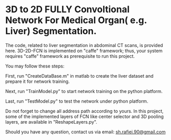 # 3D to 2D FULLY Convoltional Network For Medical Organ( e.g. Liver) Segmentation. 
The code, related to liver segmentation in abdominal CT scans, is provided here. 3D-2D-FCN is implemented on "caffe" framework; thus, your system requires "caffe" framework as prerequisite to run this project.

You may follow these steps:

First, run "CreateDataBase.m" in matlab to create the liver dataset and prepare it for network training.

Next, run "TrainModel.py" to start network training on the python platform.

Last, run "TestModel.py" to test the network under python platform.

Do not forget to change all address path according to yours. 
In this project, some of the implemented layers of FCN like center selector and 3D pooling layers, are available in "ReshapeLayers.py".

Should you have any question, contact us via email: sh.rafiei.90@gmail.com
